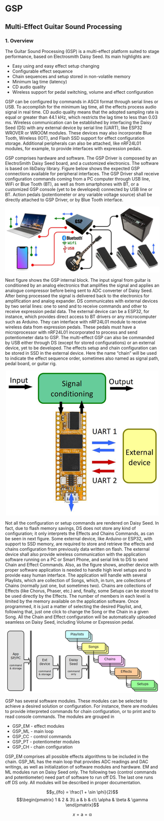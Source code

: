 # GSP
## Multi-Effect Guitar Sound Processing

### 1. Overview

The Guitar Sound Processing (GSP) is a multi-effect platform suited to stage performance, based on Electrosmith Daisy Seed. Its main highlights are:

  -	Easy using and easy effect setup changing
  -	Configurable effect sequence
  -	Chain sequences and setup stored in non-volatile memory
  -	Minimum lag time (latency)
  -	CD audio quality
  -	Wireless support for pedal switching, volume and effect configuration

GSP can be configured by commands in ASCII format through serial lines or USB. To accomplish for the minimum lag time, all the effects process audio signal in real time. CD audio quality means that the adopted sampling rate is equal or greater than 44.1 kHz, which restricts the lag time to less than 0.03 ms. Wireless communication can be established by interfacing the Daisy Seed (DS) with any external device by serial line (UART), like ESP32 WROVER or WROOM modules. These devices may also incorporate Blue Tooth, Wireless (IOT), and Flash SSD support for effect configuration storage. Additional peripherals can also be attached, like nRF24L01 modules, for example, to provide interfaces with expression pedals.

GSP comprises hardware and software. The GSP Driver is composed by an ElectroSmith Daisy Seed board, and a customized electronics. The software is based on libDaisy library. Figure below shows the expected GSP connections available for peripheral interfaces. The GSP Driver shall receive configuration commands coming from a PC computer through USB line, WiFi or Blue Tooth (BT), as well as from smartphones with BT, or a customized GSP console (yet to be developed) connected by USB line or BT. Action pedals (potentiometer or any variable voltage source) shall be directly attached to GSP Driver, or by Blue Tooth interface. 

![GSP peripherals](gsp_periph.jpg)

Next figure shows the GSP internal block. The input signal from guitar is conditioned by an analog electronics that amplifies the signal and applies an analogue compressor before being sent to ADC converter of Daisy Seed. After being processed the signal is delivered back to the electronics for amplification and analog expander. DS communicates with external devices by two serial lines: one to send and to receive commands and other to receive expression pedal data. The external device can be a ESP32, for instance, which provides direct access to BT drivers or any microcomputer such as Arduino. They can interface with nRF24L01 module to receive wireless data from expression pedals. These pedals must have a microprocessor with nRF24L01 incorporated to process and send potentiometer data to GSP. The multi-effect GSP can also be commanded by USB either through DS (except for stored configurations) or an external device, yet to be developed. The effects setup and chain configuration can be stored in SSD in the external device. Here the name “chain” will be used to indicate the effect sequence order, sometimes also named as signal path, pedal board, or guitar rig. 

<p align="center"><img src="ds_interfaces.jpg" alt="DS Interfaces" width="500"></p>

Not all the configuration or setup commands are rendered on Daisy Seed. In fact, due to flash memory savings, DS does not store any kind of configuration; it only interprets the Effects and Chains Commands, as can be seen in next figure. Some external device, like Arduino or ESP32, with support to SSD memory, are required to store and retrieve the effects and chains configuration from previously data written on flash. The external device shall also provide wireless communication with the application software running on a PC or Smart Phone, and serial link to DS to send Chain and Effect Commands. Also, as the figure shows, another device with proper software application is needed to handle high level setups and to provide easy human interface. The application will handle with several Playlists, which are collection of Songs, which, in turn, are collections of Chains (normally just one, but sometimes two). Chains are collections of Effects (like Chorus, Phaser, etc.) and, finally, some Setups can be stored to be used directly by the Effects. The number of members in each level is limited by the memory available on the application software. Once programmed, it is just a matter of selecting the desired Playlist, and, following that, just one click to change the Song or the Chain in a given Song. All the Chain and Effect configuration will be automatically uploaded seamless on Daisy Seed, including Volume or Expression pedal.

<p align="center"><img src="gsp_arquit.jpg" alt="DS Interfaces"></p>

GSP has several software modules. These modules can be selected to achieve a desired solution or configuration. For instance, there are modules to provide interpreted commands for chain configuration, or to print and to read console commands. The modules are grouped in

  -	GSP_EM - effect modules
  -	GSP_ML - main loop
  -	GSP_CC - control commands
  -	GSP_PT - potentiometer modules
  -	GSP_CH - chain configuration

GSP_EM comprises all possible effects algorithms to be included in the chain. GSP_ML has the main loop that provides ADC readings and DAC writings, as well as initialization of software modules and hardware. 
EM and ML modules run on Daisy Seed only. The following two (control commands and potentiometer) need part of software to run off DS. The last one runs off DS only. All modules will be described in proper documentation.

$$y_{lfo} = \frac{1 + \sin \phi}{2}$$
$$\begin{pmatrix} 1 & 2 & 3\\ 
a & b & c\\
\alpha & \beta & \gamma \end{pmatrix}$$

$$x = \mathrm{a} = \upalpha $$
